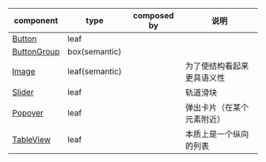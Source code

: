 | component                                    | type           | composed by | 说明                       |
| -------------------------------------------- | -------------- | :---------: | -------------------------- |
| [Button](./Button.tsx)                       | leaf           |             |                            |
| [ButtonGroup](./ButtonGroup/ButtonGroup.tsx) | box(semantic)  |             |                            |
| [Image](./Image.tsx)                         | leaf(semantic) |             | 为了使结构看起来更具语义性 |
| [Slider](./Slider/Slider.tsx)                | leaf           |             | 轨道滑块                   |
| [Popover](./Popover/Popover.tsx)             | leaf           |             | 弹出卡片（在某个元素附近） |
| [TableView](./TableView/TableView.tsx)       | leaf           |             | 本质上是一个纵向的列表     |
